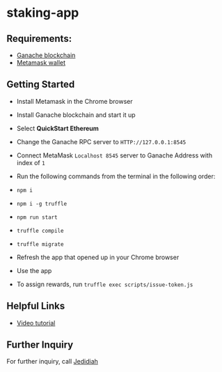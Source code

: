 # staking-app

## Requirements:

- [Ganache blockchain](https://www.trufflesuite.com/ganache)
- [Metamask wallet](https://metamask.io/)

## Getting Started 
- Install Metamask in the Chrome browser
- Install Ganache blockchain and start it up
- Select **QuickStart Ethereum**
- Change the Ganache RPC server to `HTTP://127.0.0.1:8545`
- Connect MetaMask `Localhost 8545` server to Ganache Address with index of `1`
- Run the following commands from the terminal in the following order:
 - `npm i`
 - `npm i -g truffle`
 - `npm run start`
 - `truffle compile`
 - `truffle migrate`

- Refresh the app that opened up in your Chrome browser
- Use the app
- To assign rewards, run `truffle exec scripts/issue-token.js`

## Helpful Links
- [Video tutorial](https://www.youtube.com/watch?app=desktop&v=CgXQC4dbGUE)

## Further Inquiry
For further inquiry, call <a href="tel:+2348165972229">Jedidiah</a>